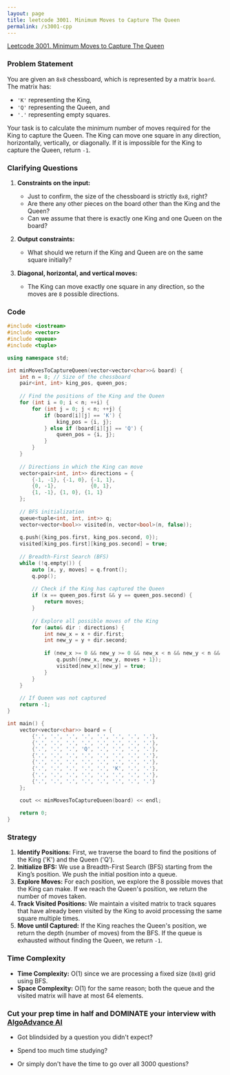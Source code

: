 ```yaml
---
layout: page
title: leetcode 3001. Minimum Moves to Capture The Queen
permalink: /s3001-cpp
---
```

[Leetcode 3001. Minimum Moves to Capture The Queen](https://algoadvance.github.io/algoadvance/l3001)
### Problem Statement

You are given an `8x8` chessboard, which is represented by a matrix `board`. The matrix has:
- `'K'` representing the King,
- `'Q'` representing the Queen, and
- `'.'` representing empty squares.

Your task is to calculate the minimum number of moves required for the King to capture the Queen. The King can move one square in any direction, horizontally, vertically, or diagonally. If it is impossible for the King to capture the Queen, return `-1`.

### Clarifying Questions
1. **Constraints on the input:**
   - Just to confirm, the size of the chessboard is strictly `8x8`, right?
   - Are there any other pieces on the board other than the King and the Queen?
   - Can we assume that there is exactly one King and one Queen on the board?

2. **Output constraints:**
   - What should we return if the King and Queen are on the same square initially?

3. **Diagonal, horizontal, and vertical moves:**
   - The King can move exactly one square in any direction, so the moves are `8` possible directions.

### Code

```cpp
#include <iostream>
#include <vector>
#include <queue>
#include <tuple>

using namespace std;

int minMovesToCaptureQueen(vector<vector<char>>& board) {
    int n = 8; // Size of the chessboard
    pair<int, int> king_pos, queen_pos;
    
    // Find the positions of the King and the Queen
    for (int i = 0; i < n; ++i) {
        for (int j = 0; j < n; ++j) {
            if (board[i][j] == 'K') {
                king_pos = {i, j};
            } else if (board[i][j] == 'Q') {
                queen_pos = {i, j};
            }
        }
    }
    
    // Directions in which the King can move
    vector<pair<int, int>> directions = {
        {-1, -1}, {-1, 0}, {-1, 1},
        {0, -1},           {0, 1},
        {1, -1}, {1, 0}, {1, 1}
    };
    
    // BFS initialization
    queue<tuple<int, int, int>> q;
    vector<vector<bool>> visited(n, vector<bool>(n, false));
    
    q.push({king_pos.first, king_pos.second, 0});
    visited[king_pos.first][king_pos.second] = true;
    
    // Breadth-First Search (BFS)
    while (!q.empty()) {
        auto [x, y, moves] = q.front();
        q.pop();
        
        // Check if the King has captured the Queen
        if (x == queen_pos.first && y == queen_pos.second) {
            return moves;
        }
        
        // Explore all possible moves of the King
        for (auto& dir : directions) {
            int new_x = x + dir.first;
            int new_y = y + dir.second;
            
            if (new_x >= 0 && new_y >= 0 && new_x < n && new_y < n && !visited[new_x][new_y]) {
                q.push({new_x, new_y, moves + 1});
                visited[new_x][new_y] = true;
            }
        }
    }
    
    // If Queen was not captured
    return -1;
}

int main() {
    vector<vector<char>> board = {
        {'.', '.', '.', '.', '.', '.', '.', '.'},
        {'.', '.', '.', '.', '.', '.', '.', '.'},
        {'.', '.', '.', 'Q', '.', '.', '.', '.'},
        {'.', '.', '.', '.', '.', '.', '.', '.'},
        {'.', '.', '.', '.', '.', '.', '.', '.'},
        {'.', '.', '.', '.', '.', 'K', '.', '.'},
        {'.', '.', '.', '.', '.', '.', '.', '.'},
        {'.', '.', '.', '.', '.', '.', '.', '.'}
    };
    
    cout << minMovesToCaptureQueen(board) << endl;

    return 0;
}
```

### Strategy

1. **Identify Positions:** First, we traverse the board to find the positions of the King ('K') and the Queen ('Q').
2. **Initialize BFS:** We use a Breadth-First Search (BFS) starting from the King’s position. We push the initial position into a queue.
3. **Explore Moves:** For each position, we explore the 8 possible moves that the King can make. If we reach the Queen's position, we return the number of moves taken.
4. **Track Visited Positions:** We maintain a visited matrix to track squares that have already been visited by the King to avoid processing the same square multiple times.
5. **Move until Captured:** If the King reaches the Queen's position, we return the depth (number of moves) from the BFS. If the queue is exhausted without finding the Queen, we return `-1`.

### Time Complexity

- **Time Complexity:** O(1) since we are processing a fixed size (`8x8`) grid using BFS.
- **Space Complexity:** O(1) for the same reason; both the queue and the visited matrix will have at most 64 elements.


### Cut your prep time in half and DOMINATE your interview with [AlgoAdvance AI](https://algoAdvance.com)

- Got blindsided by a question you didn't expect?

- Spend too much time studying?

- Or simply don't have the time to go over all 3000 questions?

